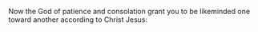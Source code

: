 Now the God of patience and consolation grant you to be likeminded one toward another according to Christ Jesus:
